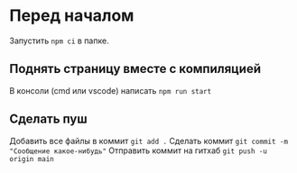 # Перед началом

Запустить `npm ci` в папке.

## Поднять страницу вместе с компиляцией

В консоли (cmd или vscode) написать `npm run start`

## Сделать пуш

Добавить все файлы в коммит `git add .`
Сделать коммит `git commit -m "Сообщение какое-нибудь"`
Отправить коммит на гитхаб `git push -u origin main`
